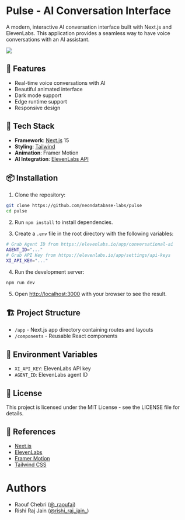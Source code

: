 # Pulse - AI Conversation Interface

A modern, interactive AI conversation interface built with Next.js and ElevenLabs. This application provides a seamless way to have voice conversations with an AI assistant.

<img src="https://github.com/user-attachments/assets/1267a85c-d35a-4779-8d7f-a07f4aa1ec7a" />

## 🌟 Features

- Real-time voice conversations with AI
- Beautiful animated interface
- Dark mode support
- Edge runtime support
- Responsive design

## 🚀 Tech Stack

- **Framework**: [Next.js](https://nextjs.org/) 15
- **Styling**: [Tailwind](https://tailwindcss.com/)
- **Animation**: Framer Motion
- **AI Integration**: [ElevenLabs API](https://elevenlabs.io/docs/conversational-ai/docs/introduction)

## 📦 Installation

1. Clone the repository:

```bash
git clone https://github.com/neondatabase-labs/pulse
cd pulse
```

2. Run `npm install` to install dependencies.

3. Create a `.env` file in the root directory with the following variables:

```bash
# Grab Agent ID from https://elevenlabs.io/app/conversational-ai
AGENT_ID="..."
# Grab API Key from https://elevenlabs.io/app/settings/api-keys
XI_API_KEY="..."
```

4. Run the development server:

```bash
npm run dev
```

5. Open [http://localhost:3000](http://localhost:3000) with your browser to see the result.

## 🏗️ Project Structure

- `/app` - Next.js app directory containing routes and layouts
- `/components` - Reusable React components

## 🔑 Environment Variables

- `XI_API_KEY`: ElevenLabs API key
- `AGENT_ID`: ElevenLabs agent ID

## 📄 License

This project is licensed under the MIT License - see the LICENSE file for details.

## 🙏 References

- [Next.js](https://nextjs.org/)
- [ElevenLabs](https://elevenlabs.io/)
- [Framer Motion](https://www.framer.com/motion/)
- [Tailwind CSS](https://tailwindcss.com/)

# Authors

- Raouf Chebri ([@_raoufai](https://twitter.com/_raoufai))
- Rishi Raj Jain ([@rishi_raj_jain_](https://twitter.com/rishi_raj_jain_))
